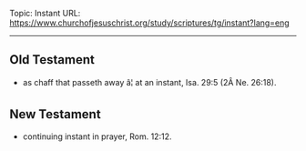 Topic: Instant
URL: https://www.churchofjesuschrist.org/study/scriptures/tg/instant?lang=eng

---

## Old Testament

- as chaff that passeth away â¦ at an instant, Isa. 29:5 (2Â Ne. 26:18).

## New Testament

- continuing instant in prayer, Rom. 12:12.

